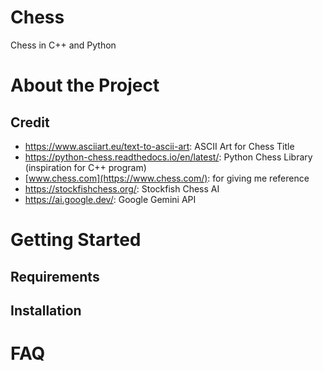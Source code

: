 # Chess
Chess in C++ and Python

# About the Project

## Credit
- https://www.asciiart.eu/text-to-ascii-art: ASCII Art for Chess Title
- https://python-chess.readthedocs.io/en/latest/: Python Chess Library (inspiration for C++ program)
- [www.chess.com](https://www.chess.com/): for giving me reference
- https://stockfishchess.org/: Stockfish Chess AI
- https://ai.google.dev/: Google Gemini API

# Getting Started
## Requirements

## Installation

# FAQ
